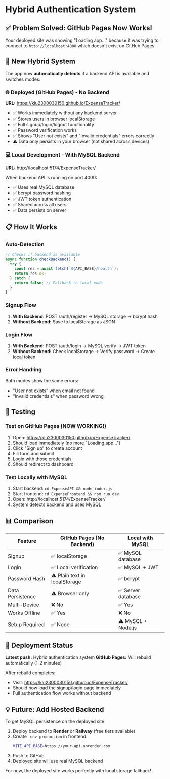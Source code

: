 # Hybrid Authentication System

## ✅ Problem Solved: GitHub Pages Now Works!

Your deployed site was showing "Loading app..." because it was trying to connect to `http://localhost:4000` which doesn't exist on GitHub Pages.

## 🔄 New Hybrid System

The app now **automatically detects** if a backend API is available and switches modes:

### 🌐 Deployed (GitHub Pages) - No Backend
**URL:** https://klu2300030150.github.io/ExpenseTracker/

- ✅ Works immediately without any backend server
- ✅ Stores users in browser localStorage
- ✅ Full signup/login/logout functionality
- ✅ Password verification works
- ✅ Shows "User not exists" and "Invalid credentials" errors correctly
- ⚠️ Data only persists in your browser (not shared across devices)

### 💻 Local Development - With MySQL Backend
**URL:** http://localhost:5174/ExpenseTracker/

When backend API is running on port 4000:
- ✅ Uses real MySQL database
- ✅ bcrypt password hashing
- ✅ JWT token authentication
- ✅ Shared across all users
- ✅ Data persists on server

## 📋 How It Works

### Auto-Detection
```javascript
// Checks if backend is available
async function checkBackend() {
  try {
    const res = await fetch(`${API_BASE}/health`);
    return res.ok;
  } catch {
    return false; // Fallback to local mode
  }
}
```

### Signup Flow
1. **With Backend:** POST /auth/register → MySQL storage → bcrypt hash
2. **Without Backend:** Save to localStorage as JSON

### Login Flow
1. **With Backend:** POST /auth/login → MySQL verify → JWT token
2. **Without Backend:** Check localStorage → Verify password → Create local token

### Error Handling
Both modes show the same errors:
- "User not exists" when email not found
- "Invalid credentials" when password wrong

## 🎯 Testing

### Test on GitHub Pages (NOW WORKING!)
1. Open: https://klu2300030150.github.io/ExpenseTracker/
2. Should load immediately (no more "Loading app...")
3. Click "Sign up" to create account
4. Fill form and submit
5. Login with those credentials
6. Should redirect to dashboard

### Test Locally with MySQL
1. Start backend: `cd ExpenseAPI && node index.js`
2. Start frontend: `cd ExpenseFrontend && npm run dev`
3. Open: http://localhost:5174/ExpenseTracker/
4. System detects backend and uses MySQL

## 📊 Comparison

| Feature | GitHub Pages (No Backend) | Local with MySQL |
|---------|--------------------------|------------------|
| Signup | ✅ localStorage | ✅ MySQL database |
| Login | ✅ Local verification | ✅ MySQL + JWT |
| Password Hash | ⚠️ Plain text in localStorage | ✅ bcrypt |
| Data Persistence | ⚠️ Browser only | ✅ Server database |
| Multi-Device | ❌ No | ✅ Yes |
| Works Offline | ✅ Yes | ❌ No |
| Setup Required | ✅ None | ⚠️ MySQL + Node.js |

## 🚀 Deployment Status

**Latest push:** Hybrid authentication system
**GitHub Pages:** Will rebuild automatically (1-2 minutes)

After rebuild completes:
- Visit: https://klu2300030150.github.io/ExpenseTracker/
- Should now load the signup/login page immediately
- Full authentication flow works without backend

## 💡 Future: Add Hosted Backend

To get MySQL persistence on the deployed site:

1. Deploy backend to **Render** or **Railway** (free tiers available)
2. Create `.env.production` in frontend:
   ```bash
   VITE_API_BASE=https://your-api.onrender.com
   ```
3. Push to GitHub
4. Deployed site will use real MySQL backend

For now, the deployed site works perfectly with local storage fallback!
